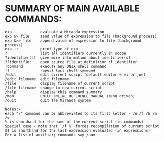 # SUMMARY OF MAIN AVAILABLE COMMANDS:

    exp             evaluate a Miranda expression
    exp &> file     send value of expression to file (background process)
    exp &>> file    append value of expression to file (background process)
    exp ::          print type of exp
    ?               list all identifiers currently in scope
    ?identifier(s)  give more information about identifier(s)
    ??identifier    open source file at definition of identifier
    !command        execute any UNIX shell command
    !!              repeat last shell command
    /edit           edit current script (default editor = vi or joe)
    /edit filename  edit filename
    /file           display filename of current script
    /file filename  change to new current script
    /help           display this command summary
    /man            ENTER ONLINE REFERENCE MANUAL (menu driven)
    /quit           quit the Miranda system

    Notes:-
    each "/" command can be abbreviated to its first letter - /e /f /h /m /q
    % is shorthand for the name of the current script (in commands)
    Special case - note that `/f %` forces recompilation of current script
    $$ is shorthand for the last expression evaluated (in expressions)
    For a list of auxiliary commands say /aux
